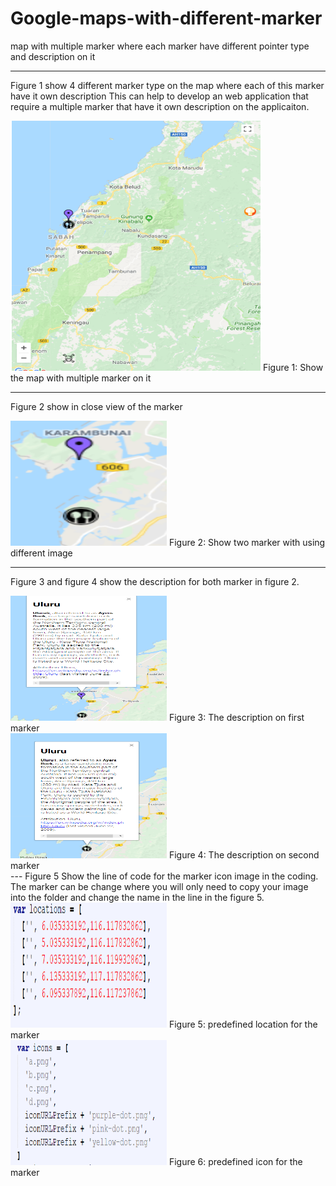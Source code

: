# Google-maps-with-different-marker
map with multiple marker where each marker have different pointer type and description on it

---

Figure 1 show 4 different marker type on the map where each of this marker have it own description
This can help to develop an web application that require a multiple marker that have it own 
description on the applicaiton.

<img src="screenshot/1.PNG" data-canonical-src="screenshot/1.PNG" width="400" height="400" />
Figure 1: Show the map with multiple marker on it
<br />

---

Figure 2 show in close view of the marker

<img src="screenshot/2.PNG" data-canonical-src="screenshot/2.PNG" width="250" height="200" />
Figure 2: Show two marker with using different image
<br />

---

Figure 3 and figure 4 show the description for both marker in figure 2.

<img src="screenshot/3.PNG" data-canonical-src="screenshot/3.PNG" width="250" height="200" />
Figure 3: The description on first marker
<br />

<img src="screenshot/4.PNG" data-canonical-src="screenshot/4.PNG" width="250" height="200" />
Figure 4: The description on second marker
<br />
---
Figure 5 Show the line of code for the marker icon image in the coding. The marker can be change 
where you will only need to copy your image into the folder and change the name in the line in 
the figure 5. 

<img src="screenshot/5.PNG" data-canonical-src="screenshot/5.PNG" width="250" height="200" />
Figure 5: predefined  location for the marker
<br />

<img src="screenshot/6.PNG" data-canonical-src="screenshot/6.PNG" width="250" height="200" />
Figure 6: predefined icon for the marker
<br />

